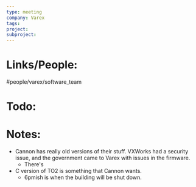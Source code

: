 ```yaml
---
type: meeting
company: Varex
tags: 
project: 
subproject:
---
```

# Links/People:
#people/varex/software_team 
# Todo:
# Notes:
- Cannon has really old versions of their stuff. VXWorks had a security issue, and the government came to Varex with issues in the firmware. 
	- There's 
- C version of TO2 is something that Cannon wants. 
	- 6pmish is when the building will be shut down.